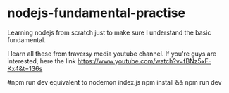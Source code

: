 # nodejs-fundamental-practise
Learning nodejs from scratch just to make sure I understand the basic fundamental.

I learn all these from traversy media youtube channel. If you're guys are interested, here the link https://www.youtube.com/watch?v=fBNz5xF-Kx4&t=136s 

#npm run dev equivalent to nodemon index.js
npm install && npm run dev
